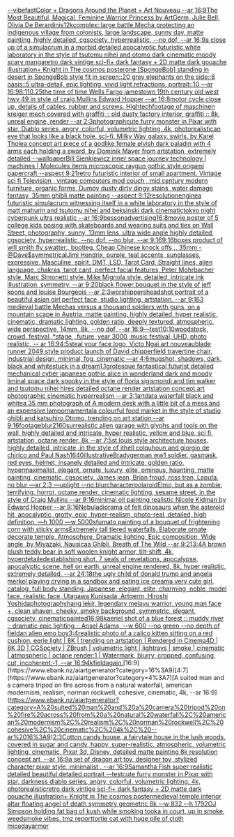 [--vibefast](https://www.ebank.nz/aiartgenerator?category=--vibefast)[Color + Dragons Around the Planet + Art Nouveau --ar 16:9](https://www.ebank.nz/aiartgenerator?category=Color%20%2B%20Dragons%20Around%20the%20Planet%20%2B%20Art%20Nouveau%20--ar%2016%3A9)[The Most Beautiful, Magical, Feminine Warrior Princess by ArtGerm, Julie Bell, Olivia De Berardinis](https://www.ebank.nz/aiartgenerator?category=The%20Most%20Beautiful%2C%20Magical%2C%20Feminine%20Warrior%20Princess%20by%20ArtGerm%2C%20Julie%20Bell%2C%20Olivia%20De%20Berardinis)[12k](https://www.ebank.nz/aiartgenerator?category=12k)[complex::](https://www.ebank.nz/aiartgenerator?category=complex%3A%3A)[large battle Mecha protecting an indigenous village from colonists, large landscape, sunny day, matte painting, highly detailed, cgsociety, hyperrealistic, --no dof, --ar 16:9](https://www.ebank.nz/aiartgenerator?category=large%20battle%20Mecha%20protecting%20an%20indigenous%20village%20from%20colonists%2C%20large%20landscape%2C%20sunny%20day%2C%20matte%20painting%2C%20highly%20detailed%2C%20cgsociety%2C%20hyperrealistic%2C%20--no%20dof%2C%20--ar%2016%3A9)[a close up of a simulacrum in a morbid detailed apocalyptic futuristic white laboratory in the style of tsutomu nihei and otomo dark cinematic moody scary manga](https://www.ebank.nz/aiartgenerator?category=a%20close%20up%20of%20a%20simulacrum%20in%20a%20morbid%20detailed%20apocalyptic%20futuristic%20white%20laboratory%20in%20the%20style%20of%20tsutomu%20nihei%20and%20otomo%20dark%20cinematic%20moody%20scary%20manga)[retro dark vintige sci-fi+ dark fantasy + 2D matte dark gouache illustration+ Knight in The cosmos poster](https://www.ebank.nz/aiartgenerator?category=retro%20dark%20vintige%20sci-fi%2B%20dark%20fantasy%20%2B%202D%20matte%20dark%20gouache%20illustration%2B%20Knight%20in%20The%20cosmos%20poster)[one [SpongeBob] standing in desert in SpongeBob style fit in screen::20 grey elephants on the side::8 oasis::5 ultra-detail, epic lighting, vivid light refractions, portrait::10 —ar 16:9](https://www.ebank.nz/aiartgenerator?category=one%20%5BSpongeBob%5D%20standing%20in%20desert%20in%20SpongeBob%20style%20fit%20in%20screen%3A%3A20%20grey%20elephants%20on%20the%20side%3A%3A8%20oasis%3A%3A5%20ultra-detail%2C%20epic%20lighting%2C%20vivid%20light%20refractions%2C%20portrait%3A%3A10%20%E2%80%94ar%2016%3A9)[8:11](https://www.ebank.nz/aiartgenerator?category=8%3A11)[0.25](https://www.ebank.nz/aiartgenerator?category=0.25)[the time of time Wells Fargo jamestown 19th century old west hwy 49 in style of craig Mullins Edward Hopper --ar 16:8](https://www.ebank.nz/aiartgenerator?category=the%20time%20of%20time%20Wells%20Fargo%20jamestown%2019th%20century%20old%20west%20hwy%2049%20in%20style%20of%20craig%20Mullins%20Edward%20Hopper%20--ar%2016%3A8)[motor cycle close up, details of cables, rubber and screws, Hightech](https://www.ebank.nz/aiartgenerator?category=motor%20cycle%20close%20up%2C%20details%20of%20cables%2C%20rubber%20and%20screws%2C%20Hightech)[footage of maschinen kreiger mech covered with graffiti :: old dusty factory interior, graffiti :: 8k, unreal engine, render --ar 2:3](https://www.ebank.nz/aiartgenerator?category=footage%20of%20maschinen%20kreiger%20mech%20covered%20with%20graffiti%20%3A%3A%20old%20dusty%20factory%20interior%2C%20graffiti%20%3A%3A%208k%2C%20unreal%20engine%2C%20render%20--ar%202%3A3)[photograph](https://www.ebank.nz/aiartgenerator?category=photograph)[cute furry monster in Pixar with star, Diablo series, angry, colorful, volumetric lighting, 4k, photorealistic](https://www.ebank.nz/aiartgenerator?category=cute%20furry%20monster%20in%20Pixar%20with%20star%2C%20Diablo%20series%2C%20angry%2C%20colorful%2C%20volumetric%20lighting%2C%204k%2C%20photorealistic)[an eye that looks like a black hole, sci-fi, Milky Way galaxy, swirls, by  Karel Thole](https://www.ebank.nz/aiartgenerator?category=an%20eye%20that%20looks%20like%20a%20black%20hole%2C%20sci-fi%2C%20Milky%20Way%20galaxy%2C%20swirls%2C%20by%20%20Karel%20Thole)[a concept art piece of a godlike female elvish dark paladin with 4 arms each holding a sword,  by Dominik Mayer from artstation, extremely detailed --wallpaper](https://www.ebank.nz/aiartgenerator?category=a%20concept%20art%20piece%20of%20a%20godlike%20female%20elvish%20dark%20paladin%20with%204%20arms%20each%20holding%20a%20sword%2C%20%20by%20Dominik%20Mayer%20from%20artstation%2C%20extremely%20detailed%20--wallpaper)[Bill Sienkiewicz  inner space journey  technology | machines | Molecules items microscopic raygun gothic style origami papercraft --aspect 9:21](https://www.ebank.nz/aiartgenerator?category=Bill%20Sienkiewicz%20%20inner%20space%20journey%20%20technology%20%7C%20machines%20%7C%20Molecules%20items%20microscopic%20raygun%20gothic%20style%20origami%20papercraft%20--aspect%209%3A21)[retro futuristic interior of small apartment. Vintage sci fi Television , vintage computers mod couch , mid century modern furniture, organic forms, Dumpy dusty dirty dingy stains, water damage fantasy, 35mm ghibli matte painting --aspect 9:12](https://www.ebank.nz/aiartgenerator?category=retro%20futuristic%20interior%20of%20small%20apartment.%20Vintage%20sci%20fi%20Television%20%2C%20vintage%20computers%20mod%20couch%20%2C%20mid%20century%20modern%20furniture%2C%20organic%20forms%2C%20Dumpy%20dusty%20dirty%20dingy%20stains%2C%20water%20damage%20fantasy%2C%2035mm%20ghibli%20matte%20painting%20--aspect%209%3A12)[resolution](https://www.ebank.nz/aiartgenerator?category=resolution)[engine](https://www.ebank.nz/aiartgenerator?category=engine)[a futuristic simulacrum witnessing itself in a white laboratory in the style of matt mahurin and tsutomu nihei and beksinski dark cinematic](https://www.ebank.nz/aiartgenerator?category=a%20futuristic%20simulacrum%20witnessing%20itself%20in%20a%20white%20laboratory%20in%20the%20style%20of%20matt%20mahurin%20and%20tsutomu%20nihei%20and%20beksinski%20dark%20cinematic)[tokyo night cyberpunk ultra realistic --ar 16:9](https://www.ebank.nz/aiartgenerator?category=tokyo%20night%20cyberpunk%20ultra%20realistic%20--ar%2016%3A9)[besson](https://www.ebank.nz/aiartgenerator?category=besson)[advertising](https://www.ebank.nz/aiartgenerator?category=advertising)[16:8](https://www.ebank.nz/aiartgenerator?category=16%3A8)[movie poster of 5 college kids posing with skateboards and wearing suits and ties on Wall Street, photography, sunny, 13mm lens, ultra wide angle highly detailed, cgsociety, hyperrealistic, --no dof, --no blur, --ar 9:16](https://www.ebank.nz/aiartgenerator?category=movie%20poster%20of%205%20college%20kids%20posing%20with%20skateboards%20and%20wearing%20suits%20and%20ties%20on%20Wall%20Street%2C%20photography%2C%20sunny%2C%2013mm%20lens%2C%20ultra%20wide%20angle%20highly%20detailed%2C%20cgsociety%2C%20hyperrealistic%2C%20--no%20dof%2C%20--no%20blur%2C%20--ar%209%3A16)[9:16](https://www.ebank.nz/aiartgenerator?category=9%3A16)[boxes product of will smith fly swatter,, bootleg, Cheap Chinese knock offs,,, 35mm - @Dave$](https://www.ebank.nz/aiartgenerator?category=boxes%20product%20of%20will%20smith%20fly%20swatter%2C%2C%20bootleg%2C%20Cheap%20Chinese%20knock%20offs%2C%2C%2C%2035mm%20-%20%40Dave%24)[symmetrical](https://www.ebank.nz/aiartgenerator?category=symmetrical)[Jimi Hendrix, purple, teal accents, sunglasses, expressive, Masculine, spirit, DMT, LSD, Tarot Card, Straight lines, alien language, chakras, tarot card, perfect facial features, Peter Mohrbacher style, Marc Simonetti style, Mike Mignola style, detailed, intricate ink illustration, symmetry, --ar 9:20](https://www.ebank.nz/aiartgenerator?category=Jimi%20Hendrix%2C%20purple%2C%20teal%20accents%2C%20sunglasses%2C%20expressive%2C%20Masculine%2C%20spirit%2C%20DMT%2C%20LSD%2C%20Tarot%20Card%2C%20Straight%20lines%2C%20alien%20language%2C%20chakras%2C%20tarot%20card%2C%20perfect%20facial%20features%2C%20Peter%20Mohrbacher%20style%2C%20Marc%20Simonetti%20style%2C%20Mike%20Mignola%20style%2C%20detailed%2C%20intricate%20ink%20illustration%2C%20symmetry%2C%20--ar%209%3A20)[black flower bouquet in the style of jeff koons and louise Bourgeois  --ar 2:3](https://www.ebank.nz/aiartgenerator?category=black%20flower%20bouquet%20in%20the%20style%20of%20jeff%20koons%20and%20louise%20Bourgeois%20%20--ar%202%3A3)[worshippers](https://www.ebank.nz/aiartgenerator?category=worshippers)[headshot portrait of a beautiful asian girl perfect face, studio lighting, artstation. --ar 9:16](https://www.ebank.nz/aiartgenerator?category=headshot%20portrait%20of%20a%20beautiful%20asian%20girl%20perfect%20face%2C%20studio%20lighting%2C%20artstation.%20--ar%209%3A16)[3 medieval battle Mechas versus a thousand soldiers with guns, on a mountain scape in Austria, matte painting, highly detailed, hyper realistic, cinematic, dramatic lighting, golden ratio, deeply textured, atmospheric, wide perspective, 14mm, 8k, --no dof, --ar 16:9](https://www.ebank.nz/aiartgenerator?category=3%20medieval%20battle%20Mechas%20versus%20a%20thousand%20soldiers%20with%20guns%2C%20on%20a%20mountain%20scape%20in%20Austria%2C%20matte%20painting%2C%20highly%20detailed%2C%20hyper%20realistic%2C%20cinematic%2C%20dramatic%20lighting%2C%20golden%20ratio%2C%20deeply%20textured%2C%20atmospheric%2C%20wide%20perspective%2C%2014mm%2C%208k%2C%20--no%20dof%2C%20--ar%2016%3A9)[—test](https://www.ebank.nz/aiartgenerator?category=%E2%80%94test)[](https://www.ebank.nz/aiartgenerator?category=)[10:10](https://www.ebank.nz/aiartgenerator?category=10%3A10)[woodstock, crowd, festival, *stage , future, year 3000, music festival, UHD, photo realistic, -- ar 16:9](https://www.ebank.nz/aiartgenerator?category=woodstock%2C%20crowd%2C%20festival%2C%20%2Astage%20%2C%20future%2C%20year%203000%2C%20music%20festival%2C%20UHD%2C%20photo%20realistic%2C%20--%20ar%2016%3A9)[4:5](https://www.ebank.nz/aiartgenerator?category=4%3A5)[steal your face logo, Victo Ngai art nouveau](https://www.ebank.nz/aiartgenerator?category=steal%20your%20face%20logo%2C%20Victo%20Ngai%20art%20nouveau)[blade runner 2049 style product launch of David chipperfield travertine chair, industrial design, minimal, fog, cinematic —ar 4:6](https://www.ebank.nz/aiartgenerator?category=blade%20runner%202049%20style%20product%20launch%20of%20David%20chipperfield%20travertine%20chair%2C%20industrial%20design%2C%20minimal%2C%20fog%2C%20cinematic%20%E2%80%94ar%204%3A6)[mugshot, shadows, dark, black and white](https://www.ebank.nz/aiartgenerator?category=mugshot%2C%20shadows%2C%20dark%2C%20black%20and%20white)[stuck in a dream](https://www.ebank.nz/aiartgenerator?category=stuck%20in%20a%20dream)[1.1](https://www.ebank.nz/aiartgenerator?category=1.1)[grotesque fantastical futurist detailed mechanical cyber japanese gothic alice in wonderland dark and moody liminal space dark spooky in the style of floria sigismondi and tim walker and tsutomu nihei hires detailed octane render artstation concept art photographic cinematic hyperrealism --ar 3:1](https://www.ebank.nz/aiartgenerator?category=grotesque%20fantastical%20futurist%20detailed%20mechanical%20cyber%20japanese%20gothic%20alice%20in%20wonderland%20dark%20and%20moody%20liminal%20space%20dark%20spooky%20in%20the%20style%20of%20floria%20sigismondi%20and%20tim%20walker%20and%20tsutomu%20nihei%20hires%20detailed%20octane%20render%20artstation%20concept%20art%20photographic%20cinematic%20hyperrealism%20--ar%203%3A1)[art](https://www.ebank.nz/aiartgenerator?category=art)[data waterfall black and white](https://www.ebank.nz/aiartgenerator?category=data%20waterfall%20black%20and%20white)[a 35 mm photograph of A modern desk with a little bit of a mess and an expensive lamp](https://www.ebank.nz/aiartgenerator?category=a%2035%20mm%20photograph%20of%20A%20modern%20desk%20with%20a%20little%20bit%20of%20a%20mess%20and%20an%20expensive%20lamp)[ornamental](https://www.ebank.nz/aiartgenerator?category=ornamental)[a colourful food market in the style of studio ghibli and katsuhiro Otomo, trending on art station --ar 9:16](https://www.ebank.nz/aiartgenerator?category=a%20colourful%20food%20market%20in%20the%20style%20of%20studio%20ghibli%20and%20katsuhiro%20Otomo%2C%20trending%20on%20art%20station%20--ar%209%3A16)[footage](https://www.ebank.nz/aiartgenerator?category=footage)[blur](https://www.ebank.nz/aiartgenerator?category=blur)[2160](https://www.ebank.nz/aiartgenerator?category=2160)[surrealistic alien garage with glyphs and tools on the wall, highly detailed and intricate, hyper realistic, yellow and blue, sci fi, artstation, octane render, 8k --ar 7:5](https://www.ebank.nz/aiartgenerator?category=surrealistic%20alien%20garage%20with%20glyphs%20and%20tools%20on%20the%20wall%2C%20highly%20detailed%20and%20intricate%2C%20hyper%20realistic%2C%20yellow%20and%20blue%2C%20sci%20fi%2C%20artstation%2C%20octane%20render%2C%208k%20--ar%207%3A5)[st louis style architecture houses, highly detailed, intricate, in the style of ithell colquhoun and giorgio de chirico and Paul Nash](https://www.ebank.nz/aiartgenerator?category=st%20louis%20style%20architecture%20houses%2C%20highly%20detailed%2C%20intricate%2C%20in%20the%20style%20of%20ithell%20colquhoun%20and%20giorgio%20de%20chirico%20and%20Paul%20Nash)[1640](https://www.ebank.nz/aiartgenerator?category=1640)[illustrative](https://www.ebank.nz/aiartgenerator?category=illustrative)[Brady](https://www.ebank.nz/aiartgenerator?category=Brady)[german ww1 soldier, gasmask, red eyes, helmet, insanely detailed and intricate, golden ratio, hypermaximalist, elegant, ornate, luxury, elite, ominous, haunting, matte painting, cinematic, cgsociety, James jean, Brian froud, ross tran, Laputa, no blur —ar 2:3 —uplight --no blur](https://www.ebank.nz/aiartgenerator?category=german%20ww1%20soldier%2C%20gasmask%2C%20red%20eyes%2C%20helmet%2C%20insanely%20detailed%20and%20intricate%2C%20golden%20ratio%2C%20hypermaximalist%2C%20elegant%2C%20ornate%2C%20luxury%2C%20elite%2C%20ominous%2C%20haunting%2C%20matte%20painting%2C%20cinematic%2C%20cgsociety%2C%20James%20jean%2C%20Brian%20froud%2C%20ross%20tran%2C%20Laputa%2C%20no%20blur%20%E2%80%94ar%202%3A3%20%E2%80%94uplight%20--no%20blur)[character](https://www.ebank.nz/aiartgenerator?category=character)[polaroid](https://www.ebank.nz/aiartgenerator?category=polaroid)[Elmo, but as a zombie, terrifying, horror, octane render, cinematic lighting, sesame street, in the style of Craig Mullins --ar 9:16](https://www.ebank.nz/aiartgenerator?category=Elmo%2C%20but%20as%20a%20zombie%2C%20terrifying%2C%20horror%2C%20octane%20render%2C%20cinematic%20lighting%2C%20sesame%20street%2C%20in%20the%20style%20of%20Craig%20Mullins%20--ar%209%3A16)[minimal oil painting realistic Nicole Kidman	 by Edward Hopper --ar 9:16](https://www.ebank.nz/aiartgenerator?category=minimal%20oil%20painting%20realistic%20Nicole%20Kidman%09%20by%20Edward%20Hopper%20--ar%209%3A16)[Nebula](https://www.ebank.nz/aiartgenerator?category=Nebula)[diorama of felt dinosaurs when the asteroid hit, apocalyptic, grotty, epic, hyper-realism, photo-real, detailed, high definition, —h 1000 —w 5000](https://www.ebank.nz/aiartgenerator?category=diorama%20of%20felt%20dinosaurs%20when%20the%20asteroid%20hit%2C%20apocalyptic%2C%20grotty%2C%20epic%2C%20hyper-realism%2C%20photo-real%2C%20detailed%2C%20high%20definition%2C%20%E2%80%94h%201000%20%E2%80%94w%205000)[sfumato painting of a bouquet of frightening corn with sticky arms](https://www.ebank.nz/aiartgenerator?category=sfumato%20painting%20of%20a%20bouquet%20of%20frightening%20corn%20with%20sticky%20arms)[Extremely tall tiered waterfalls, Elaborate ornate decorate temple, Atmosphere, Dramatic lighting, Epic composition, Wide angle, by Miyazaki, Nausicaa Ghibli, Breath of The Wild --ar 9:21](https://www.ebank.nz/aiartgenerator?category=Extremely%20tall%20tiered%20waterfalls%2C%20Elaborate%20ornate%20decorate%20temple%2C%20Atmosphere%2C%20Dramatic%20lighting%2C%20Epic%20composition%2C%20Wide%20angle%2C%20by%20Miyazaki%2C%20Nausicaa%20Ghibli%2C%20Breath%20of%20The%20Wild%20--ar%209%3A21)[3:4](https://www.ebank.nz/aiartgenerator?category=3%3A4)[A brown plush teddy bear in soft woolen knight armor, tilt-shift, 4k, hyperdetailed](https://www.ebank.nz/aiartgenerator?category=A%20brown%20plush%20teddy%20bear%20in%20soft%20woolen%20knight%20armor%2C%20tilt-shift%2C%204k%2C%20hyperdetailed)[establishing shot, 7 seals of revelations,  apocalypse,  apocalyptic scene, hell on earth, unreal engine rendered,  8k, hyper realistic,  extremely detailed,  --ar 24:18](https://www.ebank.nz/aiartgenerator?category=establishing%20shot%2C%207%20seals%20of%20revelations%2C%20%20apocalypse%2C%20%20apocalyptic%20scene%2C%20hell%20on%20earth%2C%20unreal%20engine%20rendered%2C%20%208k%2C%20hyper%20realistic%2C%20%20extremely%20detailed%2C%20%20--ar%2024%3A18)[the ugly child of donald trump and angela merkel playing crying in a sandbox and eating ice cream](https://www.ebank.nz/aiartgenerator?category=the%20ugly%20child%20of%20donald%20trump%20and%20angela%20merkel%20playing%20crying%20in%20a%20sandbox%20and%20eating%20ice%20cream)[a very cute girl, catalog, full body standing, Japanese, elegant, elite, charming, noble, model face, realistic face, Utagawa Kunisada, Artgerm, Hiroshi Yoshida](https://www.ebank.nz/aiartgenerator?category=a%20very%20cute%20girl%2C%20catalog%2C%20full%20body%20standing%2C%20Japanese%2C%20elegant%2C%20elite%2C%20charming%2C%20noble%2C%20model%20face%2C%20realistic%20face%2C%20Utagawa%20Kunisada%2C%20Artgerm%2C%20Hiroshi%20Yoshida)[photography](https://www.ebank.nz/aiartgenerator?category=photography)[hang lekir, legendary melayu warrior, young man face +, clean shaven, cheeky, smoky background, symmetric, elegant, cgsociety, cinematic](https://www.ebank.nz/aiartgenerator?category=hang%20lekir%2C%20legendary%20melayu%20warrior%2C%20young%20man%20face%20%2B%2C%20clean%20shaven%2C%20cheeky%2C%20smoky%20background%2C%20symmetric%2C%20elegant%2C%20cgsociety%2C%20cinematic)[painted](https://www.ebank.nz/aiartgenerator?category=painted)[16:9](https://www.ebank.nz/aiartgenerator?category=16%3A9)[8k](https://www.ebank.nz/aiartgenerator?category=8k)[aeriel shot of a blue forest :: muddy river :: dramatic epic lighting :: Ansel Adams, --w 600 --no green --no depth of field](https://www.ebank.nz/aiartgenerator?category=aeriel%20shot%20of%20a%20blue%20forest%20%3A%3A%20muddy%20river%20%3A%3A%20dramatic%20epic%20lighting%20%3A%3A%20Ansel%20Adams%2C%20--w%20600%20--no%20green%20--no%20depth%20of%20field)[an alien emo boy](https://www.ebank.nz/aiartgenerator?category=an%20alien%20emo%20boy)[3:4](https://www.ebank.nz/aiartgenerator?category=3%3A4)[realistic photo of a calico kitten sitting on a red cushion, eerie light | 8K | trending on artstation | Rendered in Cinema4D | 8K 3D | CGSociety | ZBrush | volumetric light | lightrays | smoke | cinematic | atmospheric | octane render:1 | Watermark, blurry, cropped, confusing, cut, incoherent:-1, --ar 16:9](https://www.ebank.nz/aiartgenerator?category=realistic%20photo%20of%20a%20calico%20kitten%20sitting%20on%20a%20red%20cushion%2C%20eerie%20light%20%7C%208K%20%7C%20trending%20on%20artstation%20%7C%20Rendered%20in%20Cinema4D%20%7C%208K%203D%20%7C%20CGSociety%20%7C%20ZBrush%20%7C%20volumetric%20light%20%7C%20lightrays%20%7C%20smoke%20%7C%20cinematic%20%7C%20atmospheric%20%7C%20octane%20render%3A1%20%7C%20Watermark%2C%20blurry%2C%20cropped%2C%20confusing%2C%20cut%2C%20incoherent%3A-1%2C%20--ar%2016%3A9)[4k](https://www.ebank.nz/aiartgenerator?category=4k)[field](https://www.ebank.nz/aiartgenerator?category=field)[again.](https://www.ebank.nz/aiartgenerator?category=again.)[16:9](https://www.ebank.nz/aiartgenerator?category=16%3A9)[4:7](https://www.ebank.nz/aiartgenerator?category=4%3A7)[A suited man and a camera tripod on fire across from a natural waterfall, american modernism, realism, norman rockwell, cohesive, cinematic, 4k, --ar 16:9](https://www.ebank.nz/aiartgenerator?category=A%20suited%20man%20and%20a%20camera%20tripod%20on%20fire%20across%20from%20a%20natural%20waterfall%2C%20american%20modernism%2C%20realism%2C%20norman%20rockwell%2C%20cohesive%2C%20cinematic%2C%204k%2C%20--ar%2016%3A9)[2:3](https://www.ebank.nz/aiartgenerator?category=2%3A3)[Cotton candy house, a fairytale house in the lush woods, covered in sugar and candy, happy, super-realistic, atmospheric, volumetric lighting, cinematic, Pixar 3d, Disney, detailed matte painting 8k resolution concept art, --ar 16:9](https://www.ebank.nz/aiartgenerator?category=Cotton%20candy%20house%2C%20a%20fairytale%20house%20in%20the%20lush%20woods%2C%20covered%20in%20sugar%20and%20candy%2C%20happy%2C%20super-realistic%2C%20atmospheric%2C%20volumetric%20lighting%2C%20cinematic%2C%20Pixar%203d%2C%20Disney%2C%20detailed%20matte%20painting%208k%20resolution%20concept%20art%2C%20--ar%2016%3A9)[a set of dragon art toy, designer toy ,stylized character,pixar style, minimalist , --ar 16:9](https://www.ebank.nz/aiartgenerator?category=a%20set%20of%20dragon%20art%20toy%2C%20designer%20toy%20%2Cstylized%20character%2Cpixar%20style%2C%20minimalist%20%2C%20--ar%2016%3A9)[Samantha Fish super realistic detailed beautiful detailed portrait --test](https://www.ebank.nz/aiartgenerator?category=Samantha%20Fish%20super%20realistic%20detailed%20beautiful%20detailed%20portrait%20--test)[cute furry monster in Pixar with star, darkness diablo series, angry, colorful, volumetric lighting, 4k, photorealistic](https://www.ebank.nz/aiartgenerator?category=cute%20furry%20monster%20in%20Pixar%20with%20star%2C%20darkness%20diablo%20series%2C%20angry%2C%20colorful%2C%20volumetric%20lighting%2C%204k%2C%20photorealistic)[retro dark vintige sci-fi+ dark fantasy + 2D matte dark gouache illustration+ Knight in The cosmos poster](https://www.ebank.nz/aiartgenerator?category=retro%20dark%20vintige%20sci-fi%2B%20dark%20fantasy%20%2B%202D%20matte%20dark%20gouache%20illustration%2B%20Knight%20in%20The%20cosmos%20poster)[medieval temple interior altar floating angel of death symmetry geometric 8k --w 832 --h 1792](https://www.ebank.nz/aiartgenerator?category=medieval%20temple%20interior%20altar%20floating%20angel%20of%20death%20symmetry%20geometric%208k%20--w%20832%20--h%201792)[OJ Simpson holding fat bag of kush while smoking tooka in court, up in smoke, weedsmoke vibes, tmz report](https://www.ebank.nz/aiartgenerator?category=OJ%20Simpson%20holding%20fat%20bag%20of%20kush%20while%20smoking%20tooka%20in%20court%2C%20up%20in%20smoke%2C%20weedsmoke%20vibes%2C%20tmz%20report)[tortie cat with huge pile of cloth mice](https://www.ebank.nz/aiartgenerator?category=tortie%20cat%20with%20huge%20pile%20of%20cloth%20mice)[day](https://www.ebank.nz/aiartgenerator?category=day)[armor](https://www.ebank.nz/aiartgenerator?category=armor)